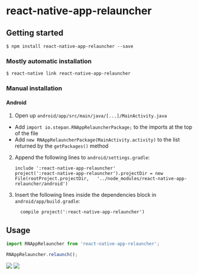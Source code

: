 
# react-native-app-relauncher

## Getting started

`$ npm install react-native-app-relauncher --save`

### Mostly automatic installation

`$ react-native link react-native-app-relauncher`

### Manual installation


#### Android

1. Open up `android/app/src/main/java/[...]/MainActivity.java`
  - Add `import io.stepan.RNAppRelauncherPackage;` to the imports at the top of the file
  - Add `new RNAppRelauncherPackage(MainActivity.activity)` to the list returned by the `getPackages()` method
2. Append the following lines to `android/settings.gradle`:
  	```
  	include ':react-native-app-relauncher'
  	project(':react-native-app-relauncher').projectDir = new File(rootProject.projectDir, 	'../node_modules/react-native-app-relauncher/android')
  	```
3. Insert the following lines inside the dependencies block in `android/app/build.gradle`:
  	```
      compile project(':react-native-app-relauncher')
  	```


## Usage
```javascript
import RNAppRelauncher from 'react-native-app-relauncher';

RNAppRelauncher.relaunch();
```

[![](https://m131jyck4m.execute-api.us-west-2.amazonaws.com/prod/poll/01BMJQCDRFJVP0WKXYJX1GSHPJ/Android)](https://m131jyck4m.execute-api.us-west-2.amazonaws.com/prod/poll/01BMJQCDRFJVP0WKXYJX1GSHPJ/Android/vote)
[![](https://m131jyck4m.execute-api.us-west-2.amazonaws.com/prod/poll/01BMJQCDRFJVP0WKXYJX1GSHPJ/iOS)](https://m131jyck4m.execute-api.us-west-2.amazonaws.com/prod/poll/01BMJQCDRFJVP0WKXYJX1GSHPJ/iOS/vote)
  
